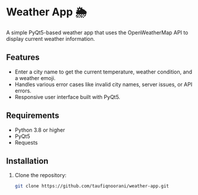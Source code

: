 # Weather App 🌦️

A simple PyQt5-based weather app that uses the OpenWeatherMap API to display current weather information.

## Features
- Enter a city name to get the current temperature, weather condition, and a weather emoji.
- Handles various error cases like invalid city names, server issues, or API errors.
- Responsive user interface built with PyQt5.

## Requirements
- Python 3.8 or higher
- PyQt5
- Requests

## Installation
1. Clone the repository:
   ```bash
   git clone https://github.com/taufiqnoorani/weather-app.git
   ```
